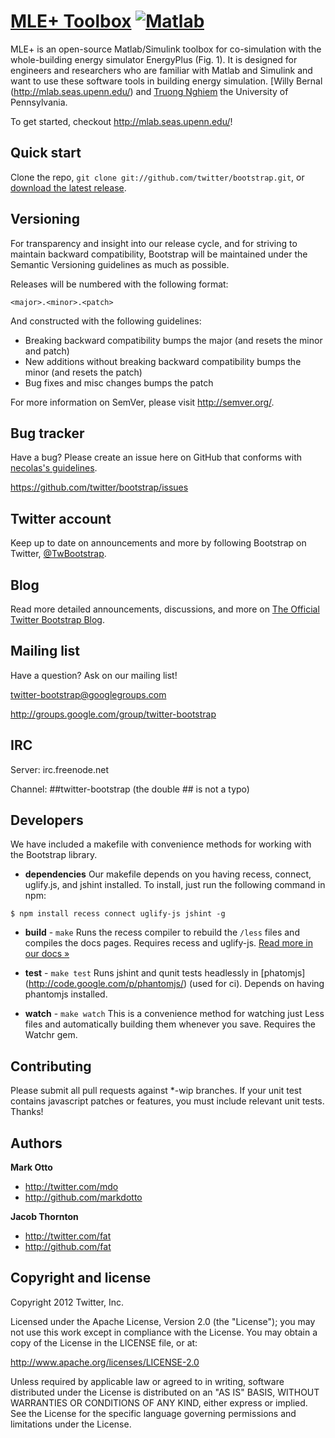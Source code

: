 [MLE+ Toolbox](http://twitter.github.com/bootstrap) [![Matlab](https://secure.travis-ci.org/twitter/bootstrap.png)](http://travis-ci.org/twitter/bootstrap)
=================


MLE+ is an open-source Matlab/Simulink toolbox for co-simulation with the
whole-building energy simulator EnergyPlus (Fig. 1). It is designed for engineers
and researchers who are familiar with Matlab and Simulink and want to use
these software tools in building energy simulation. 
[Willy Bernal (http://mlab.seas.upenn.edu/) and [Truong Nghiem](http://mlab.seas.upenn.edu/) the University of Pennsylvania.


To get started, checkout http://mlab.seas.upenn.edu/!





Quick start
-----------


Clone the repo, `git clone git://github.com/twitter/bootstrap.git`, or [download the latest release](https://github.com/twitter/bootstrap/zipball/master).





Versioning
----------


For transparency and insight into our release cycle, and for striving to maintain backward compatibility, Bootstrap will be maintained under the Semantic Versioning guidelines as much as possible.

Releases will be numbered with the following format:

`<major>.<minor>.<patch>`

And constructed with the following guidelines:

* Breaking backward compatibility bumps the major (and resets the minor and patch)
* New additions without breaking backward compatibility bumps the minor (and resets the patch)
* Bug fixes and misc changes bumps the patch

For more information on SemVer, please visit http://semver.org/.



Bug tracker
-----------

Have a bug? Please create an issue here on GitHub that conforms with [necolas's guidelines](https://github.com/necolas/issue-guidelines).

https://github.com/twitter/bootstrap/issues



Twitter account
---------------

Keep up to date on announcements and more by following Bootstrap on Twitter, [@TwBootstrap](http://twitter.com/TwBootstrap).



Blog
----

Read more detailed announcements, discussions, and more on [The Official Twitter Bootstrap Blog](http://blog.getbootstrap.com).





Mailing list
------------


Have a question? Ask on our mailing list!

twitter-bootstrap@googlegroups.com

http://groups.google.com/group/twitter-bootstrap



IRC
---



Server: irc.freenode.net

Channel: ##twitter-bootstrap (the double ## is not a typo)





Developers
----------

We have included a makefile with convenience methods for working with the Bootstrap library.

+ **dependencies**
Our makefile depends on you having recess, connect, uglify.js, and jshint installed. To install, just run the following command in npm:

```
$ npm install recess connect uglify-js jshint -g
```

+ **build** - `make`
Runs the recess compiler to rebuild the `/less` files and compiles the docs pages. Requires recess and uglify-js. <a href="http://twitter.github.com/bootstrap/less.html#compiling">Read more in our docs &raquo;</a>

+ **test** - `make test`
Runs jshint and qunit tests headlessly in [phatomjs] (http://code.google.com/p/phantomjs/) (used for ci). Depends on having phantomjs installed.

+ **watch** - `make watch`
This is a convenience method for watching just Less files and automatically building them whenever you save. Requires the Watchr gem.



Contributing
------------

Please submit all pull requests against *-wip branches. If your unit test contains javascript patches or features, you must include relevant unit tests. Thanks!





Authors
-------


**Mark Otto**

+ http://twitter.com/mdo
+ http://github.com/markdotto

**Jacob Thornton**

+ http://twitter.com/fat
+ http://github.com/fat





Copyright and license
---------------------


Copyright 2012 Twitter, Inc.

Licensed under the Apache License, Version 2.0 (the "License");
you may not use this work except in compliance with the License.
You may obtain a copy of the License in the LICENSE file, or at:

   http://www.apache.org/licenses/LICENSE-2.0

Unless required by applicable law or agreed to in writing, software
distributed under the License is distributed on an "AS IS" BASIS,
WITHOUT WARRANTIES OR CONDITIONS OF ANY KIND, either express or implied.
See the License for the specific language governing permissions and
limitations under the License.

